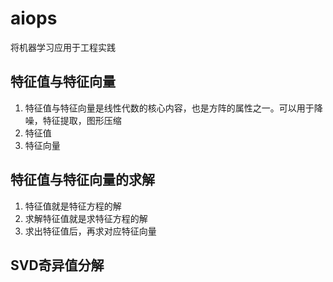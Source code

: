 # aiops

将机器学习应用于工程实践

## 特征值与特征向量

1. 特征值与特征向量是线性代数的核心内容，也是方阵的属性之一。可以用于降噪，特征提取，图形压缩
2. 特征值
3. 特征向量


## 特征值与特征向量的求解

1. 特征值就是特征方程的解
2. 求解特征值就是求特征方程的解
3. 求出特征值后，再求对应特征向量

## SVD奇异值分解